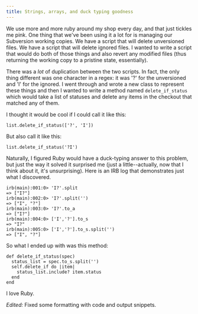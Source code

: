 ```yaml
---
title: Strings, arrays, and duck typing goodness
---
```

We use more and more ruby around my shop every day, and that just tickles me
pink. One thing that we've been using it a lot for is managing our Subversion
working copies. We have a script that will delete unversioned files. We have a
script that will delete ignored files. I wanted to write a script that would
do both of those things and also revert any modified files (thus returning the
working copy to a pristine state, essentially).

There was a _lot_ of duplication between the two scripts. In fact, the only
thing different was one character in a regex: it was '?' for the unversioned
and 'I' for the ignored. I went through and wrote a new class to represent
these things and then I wanted to write a method named `delete_if_status`
which would take a list of statuses and delete any items in the checkout that
matched any of them.

I thought it would be cool if I could call it like this:

~~~~ {.code}
list.delete_if_status(['?', 'I'])
~~~~

But also call it like this:

~~~~ {.code}
list.delete_if_status('?I')
~~~~

Naturally, I figured Ruby would have a duck-typing answer to this problem, but
just the way it solved it surprised me (just a little--actually, now that I
think about it, it's unsurprising). Here is an IRB log that demonstrates just
what I discovered.

~~~~ {.code}
irb(main):001:0> 'I?'.split
=> ["I?"]
irb(main):002:0> 'I?'.split('')
=> ["I", "?"]
irb(main):003:0> 'I?'.to_a
=> ["I?"]
irb(main):004:0> ['I','?'].to_s
=> "I?"
irb(main):005:0> ['I','?'].to_s.split('')
=> ["I", "?"]
~~~~

So what I ended up with was this method:

~~~~ {.code}
def delete_if_status(spec)
  status_list = spec.to_s.split('')
  self.delete_if do |item|
    status_list.include? item.status
  end
end
~~~~

I love Ruby.

_Edited:_ Fixed some formatting with code and output snippets.

